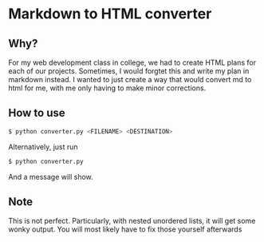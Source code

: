 # Markdown to HTML converter

## Why?

For my web development class in college, we had to create HTML plans for each of our projects. Sometimes, I would forgtet this and write my plan in markdown instead. I wanted to just create a way that would convert md to html for me, with me only having to make minor corrections.

## How to use

```sh
$ python converter.py <FILENAME> <DESTINATION>
```

Alternatively, just run

```sh
$ python converter.py
```

And a message will show.

## Note

This is not perfect. Particularly, with nested unordered lists, it will get some wonky output. You will most likely have to fix those yourself afterwards
